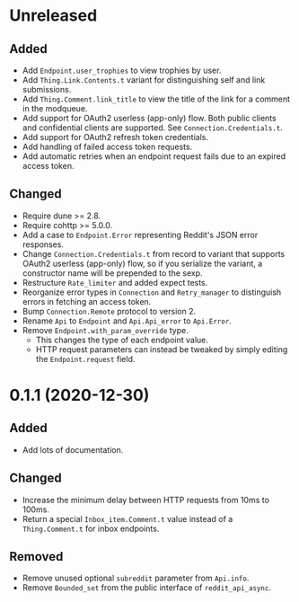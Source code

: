 # Unreleased

## Added

- Add `Endpoint.user_trophies` to view trophies by user.
- Add `Thing.Link.Contents.t` variant for distinguishing self and link
  submissions.
- Add `Thing.Comment.link_title` to view the title of the link for a comment in
  the modqueue.
- Add support for OAuth2 userless (app-only) flow. Both public clients and
  confidential clients are supported. See `Connection.Credentials.t`.
- Add support for OAuth2 refresh token credentials.
- Add handling of failed access token requests.
- Add automatic retries when an endpoint request fails due to an expired access
  token.

## Changed

- Require dune >= 2.8.
- Require cohttp >= 5.0.0.
- Add a case to `Endpoint.Error` representing Reddit's JSON error responses.
- Change `Connection.Credentials.t` from record to variant that supports
  OAuth2 userless (app-only) flow, so if you serialize the variant,
  a constructor name will be prepended to the sexp.
- Restructure `Rate_limiter` and added expect tests.
- Reorganize error types in `Connection` and `Retry_manager` to distinguish
  errors in fetching an access token.
- Bump `Connection.Remote` protocol to version 2.
- Rename `Api` to `Endpoint` and `Api.Api_error` to `Api.Error`.
- Remove `Endpoint.with_param_override` type.
  - This changes the type of each endpoint value.
  - HTTP request parameters can instead be tweaked by simply editing the
    `Endpoint.request` field.

# 0.1.1 (2020-12-30)

## Added

- Add lots of documentation.

## Changed

- Increase the minimum delay between HTTP requests from 10ms to 100ms.
- Return a special `Inbox_item.Comment.t` value instead of a `Thing.Comment.t`
  for inbox endpoints.

## Removed

- Remove unused optional `subreddit` parameter from `Api.info`.
- Remove `Bounded_set` from the public interface of `reddit_api_async`.

